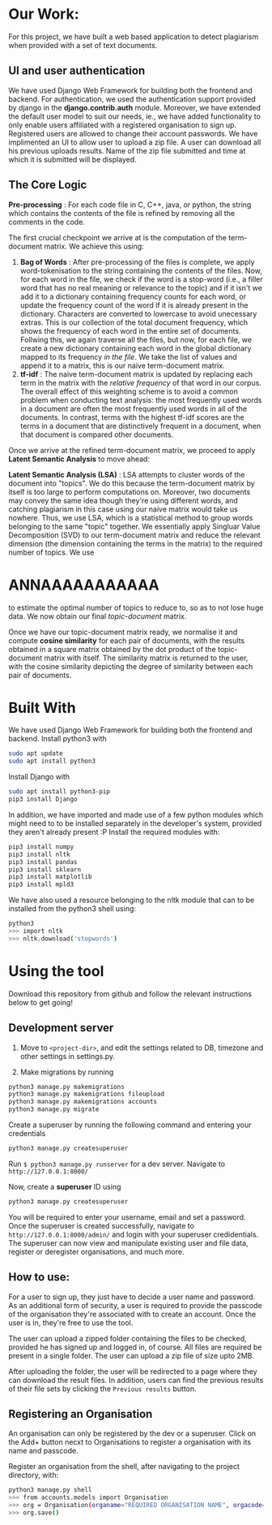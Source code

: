 # Our Work:

For this project, we have built a web based application to detect plagiarism when provided with a set of text documents.

## UI and user authentication

We have used Django Web Framework for building both the frontend and backend. For authentication, we used the authentication support provided by django in the __django.contrib.auth__ module. Moreover, we have extended the default user model to suit our needs, ie., we have added functionality to only enable users affiliated with a registered organisation to sign up. Registered users are allowed to change their account passwords. We have implimented an UI to allow user to upload a zip file. A user can download all his previous uploads results. Name of the zip file submitted and time at which it is submitted will be displayed.

## The Core Logic

__Pre-processing__ : For each code file in C, C++, java, or python, the string which contains the contents of the file is refined by removing all the comments in the code. 

The first crucial checkpoint we arrive at is the computation of the term-document matrix. We achieve this using:
1. __Bag of Words__ : After pre-processing of the files is complete, we apply word-tokenisation to the string containing the contents of the files. Now, for each word in the file, we check if the word is a stop-word (i.e., a filler word that has no real meaning or relevance to the topic) and if it isn't we add it to a dictionary containing frequency counts for each word, or update the frequency count of the word if it is already present in the dictionary. Characters are converted to lowercase to avoid unecessary extras. This is our collection of the total document frequency, which shows the frequency of each word in the entire set of documents.
Follwing this, we again traverse all the files, but now, for each file, we create a new dictionary containing each word in the global dictionary mapped to its frequency *in the file*. We take the list of values and append it to a matrix, this is our naive term-document matrix. 
2. __tf-idf__ : The naive term-document matrix is updated by replacing each term in the matrix with the *relative frequency* of that word in our corpus.  The overall effect of this weighting scheme is to avoid a common problem when conducting text analysis: the most frequently used words in a document are often the most frequently used words in all of the documents. In contrast, terms with the highest tf-idf scores are the terms in a document that are distinctively frequent in a document, when that document is compared other documents.

Once we arrive at the refined term-document matrix, we proceed to apply __Latent Semantic Analysis__ to move ahead:

__Latent Semantic Analysis (LSA)__ : LSA attempts to cluster words of the document into "topics". We do this because the term-document matrix by itself is too large to perform computations on. Moreover, two documents may convey the same idea though they're using different words, and catching plagiarism in this case using our naive matrix would take us nowhere. Thus, we use LSA, which is a statistical method to group words belonging to the same "topic" together. We essentially apply Singluar Value Decomposition (SVD) to our term-document matrix and reduce the relevant dimension (the dimension containing the terms in the matrix) to the required number of topics. We use
# ANNAAAAAAAAAAA
to estimate the optimal number of topics to reduce to, so as to not lose huge data. We now obtain our final *topic-document* matrix.

Once we have our topic-document matrix ready, we normalise it and compute __cosine similarity__ for each pair of documents, with the results obtained in a square matrix obtained by the dot product of the topic-document matrix with itself. The similarity matrix is returned to the user, with the cosine similarity depicting the degree of similarity between each pair of documents.

# Built With
We have used Django Web Framework for building both the frontend and backend.
Install python3 with
```sh
sudo apt update
sudo apt install python3
```
Install Django with
```sh
sudo apt install python3-pip
pip3 install Django
```
In addition, we have imported and made use of a few python modules which might need to to be installed separately in the developer's system, provided they aren't already present :P
Install the required modules with:
```sh
pip3 install numpy
pip3 install nltk
pip3 install pandas
pip3 install sklearn
pip3 install matplotlib
pip3 install mpld3
```
We have also used a resource belonging to the nltk module that can to be installed from the python3 shell using:
```sh
python3
>>> import nltk
>>> nltk.download('stopwords')
```
# Using the tool

Download this repository from github and follow the relevant instructions below to get going!

## Development server
1. Move to ```<project-dir>```, and edit the settings related to DB, timezone and other settings in settings.py.

2. Make migrations by running 
```sh
python3 manage.py makemigrations
python3 manage.py makemigrations fileupload
python3 manage.py makemigrations accounts 
python3 manage.py migrate
```

Create a superuser by running the following command and entering your credentials
```sh
python3 manage.py createsuperuser
```

Run ```$ python3 manage.py runserver``` for a dev server. Navigate to ```http://127.0.0.1:8000/```

Now, create a **superuser** ID using
```sh
python3 manage.py createsuperuser
```
You will be required to enter your username, email and set a password. Once the superuser is created successfully, navigate to ```http://127.0.0.1:8000/admin/``` and login with your superuser credidentials. The superuser can now view and manipulate existing user and file data, register or deregister organisations, and much more.


## How to use:

For a user to sign up, they just have to decide a user name and password. As an additional form of security, a user is required to provide the passcode of the organisation they're associated with to create an account.
Once the user is in, they're free to use the tool.

The user can upload a zipped folder containing the files to be checked, provided he has signed up and logged in, of course. All files are required be present in a single folder. The user can upload a zip file of size upto 2MB. 

After uploading the folder, the user will be redirected to a page where they can download the result files. In addition, users can find the previous results of their file sets by clicking the ```Previous results``` button. 

## Registering an Organisation 
An organisation can only be registered by the dev or a superuser. Click on the Add+ button necxt to Organisations to register a organisation with its name and passcode.

Register an organisation from the shell, after navigating to the project directory, with:

```sh
python3 manage.py shell
>>> from accounts.models import Organisation
>>> org = Organisation(organame="REQUIRED ORGANISATION NAME", orgacode="REQUIRED ORGANISATION CODE")
>>> org.save()
```

